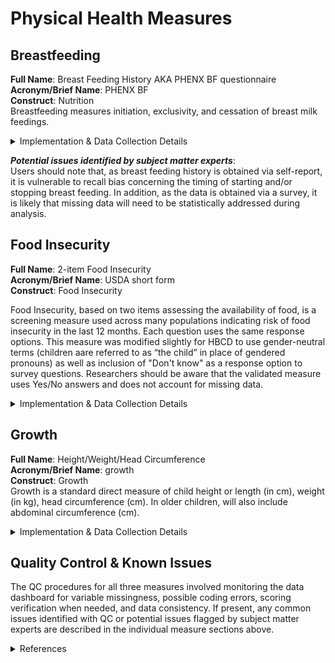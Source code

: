 # Physical Health Measures

## Breastfeeding
**Full Name**: Breast Feeding History AKA PHENX BF questionnaire    
**Acronym/Brief Name**: PHENX BF    
**Construct**: Nutrition        
Breastfeeding measures initiation, exclusivity, and cessation of breast milk feedings.   

<details>
<summary>Implementation & Data Collection Details</summary>
<ul>
<li><b>Method of Administration</b>: Parent survey (remote)</li>
<li><b>REDCap Form Name</b>: ph_cg_phx_i_bfh</li>
<li><b>Pilot Data Dictionary</b>: Breast Feeding History</li>
<li><b>Spanish Translation</b>: Translated for HBCD by BURG</li>
<li><b>Child Specific/Unspecific Form</b>: Child Specific</li>
<li><b>Respondent:</b> Caregiver</li>
<li><b>Visits</b>: V02, V03, V04, V06, V08 (31-45 months) (<i>Note that survey is only administered if still breastfeeding at prior visit</i>) </li>
<li><b>Estimated length of time for completion</b>: 1 minute</li>
</ul>
</details>

***Potential issues identified by subject matter experts***:    
Users should note that, as breast feeding history is obtained via self-report, it is vulnerable to recall bias concerning the timing of starting and/or stopping breast feeding. In addition, as the data is obtained via a survey, it is likely that missing data will need to be statistically addressed during analysis.

## Food Insecurity
**Full Name**: 2-item Food Insecurity   
**Acronym/Brief Name**: USDA short form  
**Construct**: Food Insecurity   

Food Insecurity, based on two items assessing the availability of food, is a screening measure used across many populations indicating risk of food insecurity in the last 12 months. Each question uses the same response options. This measure was modified slightly for HBCD to use gender-neutral terms (children aare referred to as “the child” in place of gendered pronouns) as well as inclusion of "Don't know" as a response option to survey questions. Researchers should be aware that the validated measure uses Yes/No answers and does not account for missing data. 

<details>
<summary>Implementation & Data Collection Details</summary>
<ul>
<li><b>Method of Administration</b>: Remote survey </li>
<li><b>REDCap Form Name</b>: sed_cg_foodins </li>
<li><b>Pilot Data Dictionary</b>: 2-Item Food Insecurity </li>
<li><b>Spanish Translation</b>: Translated for HBCD by BURG </li>
<li><b>Child Specific/Unspecific Form</b>: Child Specific </li>
<li><b>Respondent:</b> Caregiver </li>
<li><b>Visits</b>: V02, V03 </li>
<li><b>Estimated length of time for completion</b>: 1 minute</li>
</ul>
</details>

## Growth
**Full Name**: Height/Weight/Head Circumference       
**Acronym/Brief Name**: growth    
**Construct**: Growth       
Growth is a standard direct measure of child height or length (in cm), weight (in kg), head circumference (cm). In older children, will also include abdominal circumference (cm).     

<details>
<summary>Implementation & Data Collection Details</summary>
<ul>
<li><b>Method of Administration</b>: Direct measure in person </li>
<li><b>REDCap Form Name</b>: N/A (entered into Loris) </li>
<li><b>Pilot Data Dictionary</b>: Height/Weight/Head Circumference </li>
<li><b>Child Specific/Unspecific Form</b>: Child Specific </li>
<li><b>Visits</b>: V02, V03, V04, V06, V08 (31-45 months) </li>
<li><b>Estimated length of time for completion</b>: 5 minutes</li>
</ul>
</details>

## Quality Control & Known Issues
The QC procedures for all three measures involved monitoring the data dashboard for variable missingness, possible coding errors, scoring verification when needed, and data consistency. If present, any common issues identified with QC or potential issues flagged by subject matter experts are described in the individual measure sections above.

<details class="collapsible references">
  <summary class="references">References</summary>
<ul>
<li>Hager, E. R., Quigg, A. M., Black, M. M., Coleman, S. M., Heeren, T., Rose-Jacobs, R., Cook, J. T., Ettinger de Cuba, S. A., Casey, P. H., Chilton, M., Cutts, D. B., Meyers, A. F., &amp; Frank, D. A. (2010). Development and validity of a 2-item screen to identify families at risk for food insecurity. <em>Pediatrics</em>, 126(1), e26-32. <a href="https://doi.org/10.1542/peds.2009-3146">https://doi.org/10.1542/peds.2009-3146</a></li>
</ul>
</details>